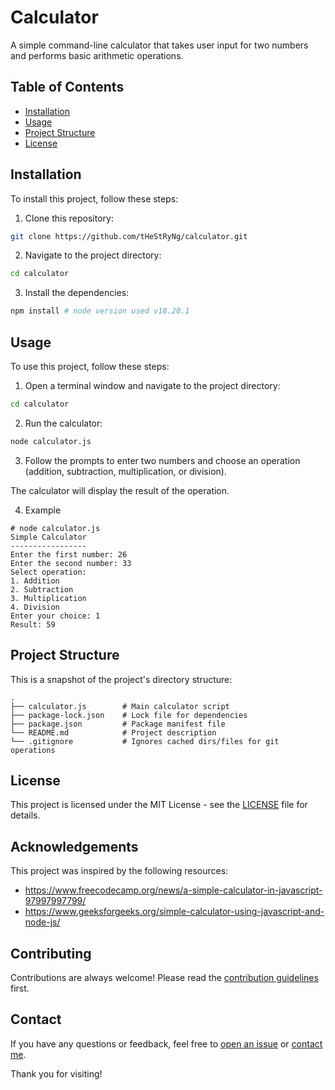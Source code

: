 # Calculator

A simple command-line calculator that takes user input for two numbers and performs basic arithmetic operations.

## Table of Contents

- [Installation](#installation)
- [Usage](#usage)
- [Project Structure](#project-structure)
- [License](#license)

## Installation

To install this project, follow these steps:

1. Clone this repository:

```bash
git clone https://github.com/tHeStRyNg/calculator.git
```

2. Navigate to the project directory:

```bash
cd calculator
```

3. Install the dependencies:

```bash
npm install # node version used v18.20.1
```

## Usage

To use this project, follow these steps:

1. Open a terminal window and navigate to the project directory:

```bash
cd calculator
```

2. Run the calculator:

```bash
node calculator.js
```

3. Follow the prompts to enter two numbers and choose an operation (addition, subtraction, multiplication, or division).

The calculator will display the result of the operation.

4. Example

```
# node calculator.js
Simple Calculator
-----------------
Enter the first number: 26
Enter the second number: 33
Select operation:
1. Addition
2. Subtraction
3. Multiplication
4. Division
Enter your choice: 1
Result: 59
```

## Project Structure

This is a snapshot of the project's directory structure:

```
.
├── calculator.js        # Main calculator script
├── package-lock.json    # Lock file for dependencies
├── package.json         # Package manifest file
└── README.md            # Project description
└── .gitignore           # Ignores cached dirs/files for git operations
```

## License

This project is licensed under the MIT License - see the [LICENSE](LICENSE) file for details.

## Acknowledgements

This project was inspired by the following resources:

- https://www.freecodecamp.org/news/a-simple-calculator-in-javascript-97997997799/
- https://www.geeksforgeeks.org/simple-calculator-using-javascript-and-node-js/

## Contributing

Contributions are always welcome! Please read the [contribution guidelines](CONTRIBUTING.md) first.

## Contact

If you have any questions or feedback, feel free to [open an issue](https://github.com/tHeStRyNg/calculator/issues/new) or [contact me](mailto:info@algorithmic.one).

Thank you for visiting!
